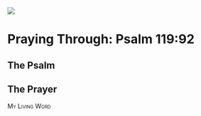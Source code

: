 <img class="intro-right" src="/images/art-paris-psalter.jpg">

<style>
  li {list-style-type: none;}
  p + ul {
    margin-top: -18px;
}
</style>

# Praying Through: Psalm 119:92

## The Psalm

## The Prayer

<div style="font-variant: small-caps;">
My Living Word
</div>
